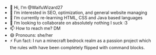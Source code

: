 - 👋 Hi, I’m @WaifuWizard27
- 👀 I’m interested in SEO, optimization, and general website managing
- 🌱 I’m currently re-learning HTML, CSS and Java based languages 
- 💞️ I’m looking to collaborate on absolutely nothing I suck :3
- 📫 How to reach me? DM
- 😄 Pronouns: she/her
- ⚡ Fun fact: I run a minecraft bedrock realm as a passion project which the rules with have been completely flipped with command blocks.

<!---
WaifuWizard27/WaifuWizard27 is a ✨ special ✨ repository because its `README.md` (this file) appears on your GitHub profile.
You can click the Preview link to take a look at your changes.
--->
